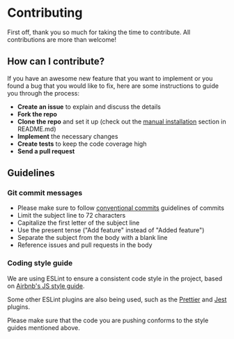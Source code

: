 # Contributing

First off, thank you so much for taking the time to contribute. All contributions are more than welcome!

## How can I contribute?

If you have an awesome new feature that you want to implement or you found a bug that you would like to fix, here are some instructions to guide you through the process:

- **Create an issue** to explain and discuss the details
- **Fork the repo**
- **Clone the repo** and set it up (check out the [manual installation](https://github.com/saisilinus/node-express-mongoose-typescript-boilerplate.git#manual-installation) section in README.md)
- **Implement** the necessary changes
- **Create tests** to keep the code coverage high
- **Send a pull request**

## Guidelines

### Git commit messages

- Please make sure to follow [conventional commits](https://www.conventionalcommits.org/en/v1.0.0/) guidelines of commits
- Limit the subject line to 72 characters
- Capitalize the first letter of the subject line
- Use the present tense ("Add feature" instead of "Added feature")
- Separate the subject from the body with a blank line
- Reference issues and pull requests in the body

### Coding style guide

We are using ESLint to ensure a consistent code style in the project, based on [Airbnb's JS style guide](https://github.com/airbnb/javascript/tree/master/packages/eslint-config-airbnb-base).

Some other ESLint plugins are also being used, such as the [Prettier](https://github.com/prettier/eslint-plugin-prettier) and [Jest](https://github.com/jest-community/eslint-plugin-jest) plugins.

Please make sure that the code you are pushing conforms to the style guides mentioned above.
